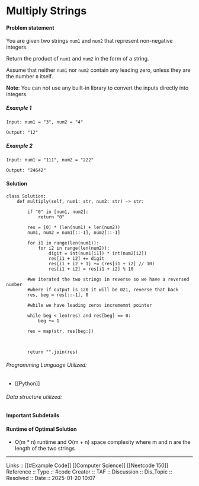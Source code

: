 # Multiply Strings

#### Problem statement

You are given two strings `num1` and `num2` that represent non-negative integers.

Return the product of `num1` and `num2` in the form of a string.

Assume that neither `num1` nor `num2` contain any leading zero, unless they are the number `0` itself.

**Note**: You can not use any built-in library to convert the inputs directly into integers.
##### Example 1
```
Input: num1 = "3", num2 = "4"

Output: "12"
```
##### Example 2
```
Input: num1 = "111", num2 = "222"

Output: "24642"
```
#### Solution
```
class Solution:
    def multiply(self, num1: str, num2: str) -> str:

        if "0" in [num1, num2]:
            return "0"

        res = [0] * (len(num1) + len(num2))
        num1, num2 = num1[::-1], num2[::-1]

        for i1 in range(len(num1)):
            for i2 in range(len(num2)):
                digit = int(num1[i1]) * int(num2[i2])
                res[i1 + i2] += digit
                res[i1 + i2 + 1] += (res[i1 + i2] // 10)
                res[i1 + i2] = res[i1 + i2] % 10

        #we iterated the two strings in reverse so we have a reversed number
        #where if output is 120 it will be 021, reverse that back
        res, beg = res[::-1], 0

        #while we have leading zeros incrememnt pointer

        while beg < len(res) and res[beg] == 0:
            beg += 1

        res = map(str, res[beg:])

  

        return "".join(res)
```

###### Programming Language Utilized:

- [[Python]]
###### Data structure utilized:
#### Important Subdetails

#### Runtime of Optimal Solution

- O(m * n) runtime and O(m + n) space complexity where m and n are the length of the two strings
---
Links :: [[#Example Code]] [[Computer Science]] [[Neetcode 150]]
Reference ::
Type :: #code
Creator ::
TAF ::
Discussion ::
Dis_Topic :: 
Resolved ::
Date :: 2025-01-20 10:07
